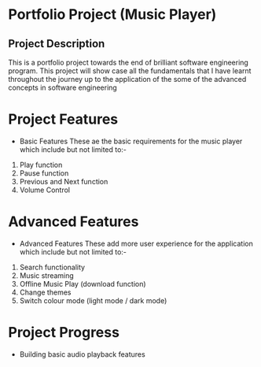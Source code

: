 # Portfolio Project (Music Player)

## Project Description
This is a portfolio project towards the end of brilliant software engineering program.
This project will show case all the fundamentals that I have learnt throughout the journey up to the application of the some of the advanced concepts in software engineering

# Project Features
* Basic Features
These ae the basic requirements for the music player which include but not limited to:-
<ol>
<li>Play function</li>
<li>Pause function</li>
<li>Previous and Next function</li>
<li> Volume Control</li>
</ol>

# Advanced Features
* Advanced Features
These add more user experience for the application which include but not limited to:-
<ol>
<li>Search functionality</li>
<li>Music streaming</li>
<li>Offline Music Play (download function)</li>
<li> Change themes</li>
<li>Switch colour mode (light mode / dark mode)</li>
</ol>

# Project Progress
* Building basic audio playback features
